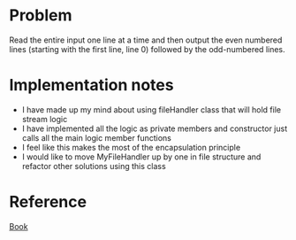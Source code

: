 # Problem 
Read the entire input one line at a time and then output the even numbered lines (starting with the first line, line 0) followed by the odd-numbered lines. 

# Implementation notes
- I have made up my mind about using fileHandler class that will hold file stream logic
- I have implemented all the logic as private members and constructor just calls all the main logic member functions
- I feel like this makes the most of the encapsulation principle 
- I would like to move MyFileHandler up by one in file structure and refactor other solutions using this class

# Reference
[Book](https://opendatastructures.org/ods-cpp/1_8_Discussion_Exercises.html)
